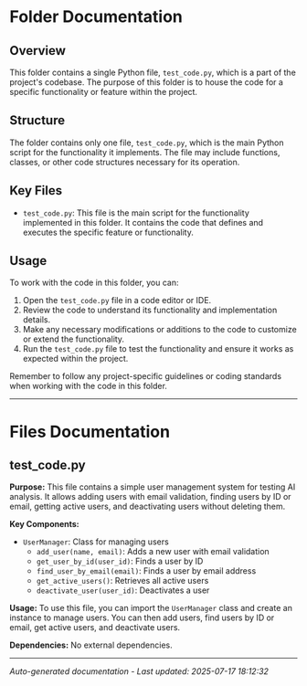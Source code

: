 # Folder Documentation

## Overview
This folder contains a single Python file, `test_code.py`, which is a part of the project's codebase. The purpose of this folder is to house the code for a specific functionality or feature within the project.

## Structure
The folder contains only one file, `test_code.py`, which is the main Python script for the functionality it implements. The file may include functions, classes, or other code structures necessary for its operation.

## Key Files
- `test_code.py`: This file is the main script for the functionality implemented in this folder. It contains the code that defines and executes the specific feature or functionality.

## Usage
To work with the code in this folder, you can:
1. Open the `test_code.py` file in a code editor or IDE.
2. Review the code to understand its functionality and implementation details.
3. Make any necessary modifications or additions to the code to customize or extend the functionality.
4. Run the `test_code.py` file to test the functionality and ensure it works as expected within the project.

Remember to follow any project-specific guidelines or coding standards when working with the code in this folder.

---

# Files Documentation

## test_code.py

**Purpose:** This file contains a simple user management system for testing AI analysis. It allows adding users with email validation, finding users by ID or email, getting active users, and deactivating users without deleting them.

**Key Components:**
- `UserManager`: Class for managing users
  - `add_user(name, email)`: Adds a new user with email validation
  - `get_user_by_id(user_id)`: Finds a user by ID
  - `find_user_by_email(email)`: Finds a user by email address
  - `get_active_users()`: Retrieves all active users
  - `deactivate_user(user_id)`: Deactivates a user

**Usage:** To use this file, you can import the `UserManager` class and create an instance to manage users. You can then add users, find users by ID or email, get active users, and deactivate users.

**Dependencies:** No external dependencies.

---
*Auto-generated documentation - Last updated: 2025-07-17 18:12:32*
